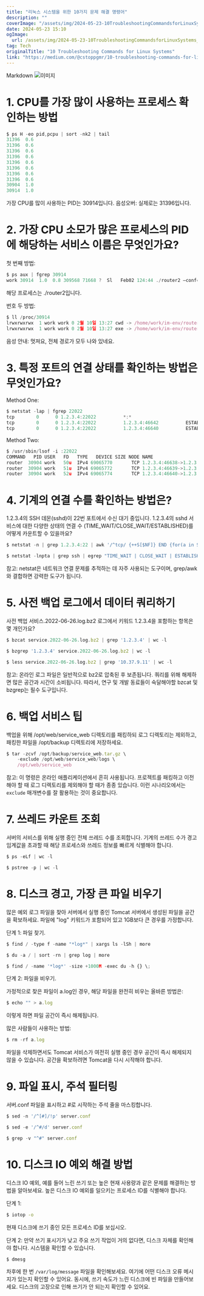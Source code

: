 ```yaml
---
title: "리눅스 시스템을 위한 10가지 문제 해결 명령어"
description: ""
coverImage: "/assets/img/2024-05-23-10TroubleshootingCommandsforLinuxSystems_0.png"
date: 2024-05-23 15:10
ogImage:
  url: /assets/img/2024-05-23-10TroubleshootingCommandsforLinuxSystems_0.png
tag: Tech
originalTitle: "10 Troubleshooting Commands for Linux Systems"
link: "https://medium.com/@cstoppgmr/10-troubleshooting-commands-for-linux-systems-4fa8c3a1a466"
---
```


Markdown
![이미지](/assets/img/2024-05-23-10TroubleshootingCommandsforLinuxSystems_0.png)

# 1. CPU를 가장 많이 사용하는 프로세스 확인하는 방법

```js
$ ps H -eo pid,pcpu | sort -nk2 | tail
31396  0.6
31396  0.6
31396  0.6
31396  0.6
31396  0.6
31396  0.6
31396  0.6
31396  0.6
30904  1.0
30914  1.0
```

가장 CPU를 많이 사용하는 PID는 30914입니다. 음성오버: 실제로는 31396입니다.

<div class="content-ad"></div>

# 2. 가장 CPU 소모가 많은 프로세스의 PID에 해당하는 서비스 이름은 무엇인가요?

첫 번째 방법:

```js
$ ps aux | fgrep 30914
work 30914  1.0  0.8 309568 71668 ?  Sl   Feb02 124:44 ./router2 –conf=rs.conf
```

해당 프로세스는 ./router2입니다.

<div class="content-ad"></div>

번호 두 방법:

```js
$ ll /proc/30914
lrwxrwxrwx  1 work work 0 2월 10일 13:27 cwd -> /home/work/im-env/router2
lrwxrwxrwx  1 work work 0 2월 10일 13:27 exe -> /home/work/im-env/router2/router2
```

음성 안내: 멋져요, 전체 경로가 모두 나와 있네요.

# 3. 특정 포트의 연결 상태를 확인하는 방법은 무엇인가요?

<div class="content-ad"></div>

Method One:

```js
$ netstat -lap | fgrep 22022
tcp        0      0 1.2.3.4:22022          *:*                         LISTEN      31396/imui
tcp        0      0 1.2.3.4:22022          1.2.3.4:46642          ESTABLISHED 31396/imui
tcp        0      0 1.2.3.4:22022          1.2.3.4:46640          ESTABLISHED 31396/imui
```

Method Two:

```js
$ /usr/sbin/lsof -i :22022
COMMAND   PID USER   FD   TYPE   DEVICE SIZE NODE NAME
router  30904 work   50u  IPv4 69065770       TCP 1.2.3.4:46638->1.2.3.4:22022 (ESTABLISHED)
router  30904 work   51u  IPv4 69065772       TCP 1.2.3.4:46639->1.2.3.4:22022 (ESTABLISHED)
router  30904 work   52u  IPv4 69065774       TCP 1.2.3.4:46640->1.2.3.4:22022 (ESTABLISHED)
```

<div class="content-ad"></div>

# 4. 기계의 연결 수를 확인하는 방법은?

1.2.3.4의 SSH 데몬(sshd)이 22번 포트에서 수신 대기 중입니다. 1.2.3.4의 sshd 서비스에 대한 다양한 상태의 연결 수 (TIME_WAIT/CLOSE_WAIT/ESTABLISHED)를 어떻게 카운트할 수 있을까요?

```js
$ netstat -n | grep 1.2.3.4:22 | awk '/^tcp/ {++S[$NF]} END {for(a in S) print a, S[a]}'

$ netstat -lnpta | grep ssh | egrep "TIME_WAIT | CLOSE_WAIT | ESTABLISHED"
```

참고: netstat은 네트워크 연결 문제를 추적하는 데 자주 사용되는 도구이며, grep/awk와 결합하면 강력한 도구가 됩니다.

<div class="content-ad"></div>

# 5. 사전 백업 로그에서 데이터 쿼리하기

사전 백업 서비스.2022-06-26.log.bz2 로그에서 키워드 1.2.3.4을 포함하는 항목은 몇 개인가요?

```js
$ bzcat service.2022-06-26.log.bz2 | grep '1.2.3.4' | wc -l

$ bzgrep '1.2.3.4' service.2022-06-26.log.bz2 | wc -l

$ less service.2022-06-26.log.bz2 | grep '10.37.9.11' | wc -l
```

참고: 온라인 로그 파일은 일반적으로 bz2로 압축된 후 보존됩니다. 쿼리를 위해 해제하면 많은 공간과 시간이 소비됩니다. 따라서, 연구 및 개발 동료들이 숙달해야할 bzcat 및 bzgrep는 필수 도구입니다.

<div class="content-ad"></div>

# 6. 백업 서비스 팁

백업을 위해 /opt/web/service_web 디렉토리를 패킹하되 로그 디렉토리는 제외하고, 패킹한 파일을 /opt/backup 디렉토리에 저장하세요.

```js
$ tar -zcvf /opt/backup/service_web.tar.gz \
    -exclude /opt/web/service_web/logs \
    /opt/web/service_web
```

참고: 이 명령은 온라인 애플리케이션에서 흔히 사용됩니다. 프로젝트를 패킹하고 이전해야 할 때 로그 디렉토리를 제외해야 할 때가 종종 있습니다. 이런 시나리오에서는 `exclude` 매개변수를 잘 활용하는 것이 중요합니다.

<div class="content-ad"></div>

# 7. 쓰레드 카운트 조회

서버의 서비스를 위해 실행 중인 전체 쓰레드 수를 조회합니다. 기계의 쓰레드 수가 경고 임계값을 초과할 때 해당 프로세스와 쓰레드 정보를 빠르게 식별해야 합니다.

```js
$ ps -eLf | wc -l

$ pstree -p | wc -l
```

# 8. 디스크 경고, 가장 큰 파일 비우기

<div class="content-ad"></div>

많은 예외 로그 파일을 찾아 서버에서 실행 중인 Tomcat 서버에서 생성된 파일을 공간을 확보하세요. 파일에 "log" 키워드가 포함되어 있고 1GB보다 큰 경우를 가정합니다.

단계 1: 파일 찾기.

```js
$ find / -type f -name "*log*" | xargs ls -lSh | more

$ du -a / | sort -rn | grep log | more

$ find / -name '*log*' -size +1000M -exec du -h {} \;
```

단계 2: 파일을 비우기.

<div class="content-ad"></div>

가정적으로 찾은 파일이 a.log인 경우, 해당 파일을 완전히 비우는 올바른 방법은:

```js
$ echo "" > a.log
```

이렇게 하면 파일 공간이 즉시 해제됩니다.

많은 사람들이 사용하는 방법:

<div class="content-ad"></div>

```js
$ rm -rf a.log
```

파일을 삭제하면서도 Tomcat 서비스가 여전히 실행 중인 경우 공간이 즉시 해제되지 않을 수 있습니다. 공간을 확보하려면 Tomcat을 다시 시작해야 합니다.

# 9. 파일 표시, 주석 필터링

서버.conf 파일을 표시하고 #로 시작하는 주석 줄을 마스킹합니다.

<div class="content-ad"></div>

```js
$ sed -n '/^[#]/!p' server.conf

$ sed -e '/^#/d' server.conf

$ grep -v "^#" server.conf
```

# 10. 디스크 IO 예외 해결 방법

디스크 IO 예외, 예를 들어 느린 쓰기 또는 높은 현재 사용량과 같은 문제를 해결하는 방법을 알아보세요. 높은 디스크 IO 예외를 일으키는 프로세스 ID를 식별해야 합니다.

단계 1:

<div class="content-ad"></div>

```sh
$ iotop -o
```

현재 디스크에 쓰기 중인 모든 프로세스 ID를 보십시오.

단계 2: 만약 쓰기 표시기가 낮고 주요 쓰기 작업이 거의 없다면, 디스크 자체를 확인해야 합니다. 시스템을 확인할 수 있습니다.

```sh
$ dmesg
```

<div class="content-ad"></div>

차후에 한 번 `/var/log/message` 파일을 확인해보세요. 여기에 어떤 디스크 오류 메시지가 있는지 확인할 수 있어요. 동시에, 쓰기 속도가 느린 디스크에 빈 파일을 만들어보세요. 디스크의 고장으로 인해 쓰기가 안 되는지 확인할 수 있어요.
